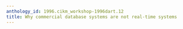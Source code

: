 ```yaml
---
anthology_id: 1996.cikm_workshop-1996dart.12
title: Why commercial database systems are not real-time systems
---
```

